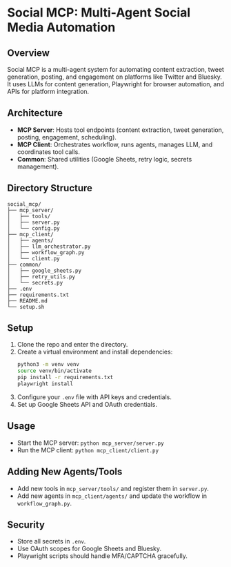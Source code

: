 # Social MCP: Multi-Agent Social Media Automation

## Overview
Social MCP is a multi-agent system for automating content extraction, tweet generation, posting, and engagement on platforms like Twitter and Bluesky. It uses LLMs for content generation, Playwright for browser automation, and APIs for platform integration.

## Architecture
- **MCP Server**: Hosts tool endpoints (content extraction, tweet generation, posting, engagement, scheduling).
- **MCP Client**: Orchestrates workflow, runs agents, manages LLM, and coordinates tool calls.
- **Common**: Shared utilities (Google Sheets, retry logic, secrets management).

## Directory Structure
```
social_mcp/
├── mcp_server/
│   ├── tools/
│   ├── server.py
│   └── config.py
├── mcp_client/
│   ├── agents/
│   ├── llm_orchestrator.py
│   ├── workflow_graph.py
│   └── client.py
├── common/
│   ├── google_sheets.py
│   ├── retry_utils.py
│   └── secrets.py
├── .env
├── requirements.txt
├── README.md
└── setup.sh
```

## Setup
1. Clone the repo and enter the directory.
2. Create a virtual environment and install dependencies:
   ```bash
   python3 -m venv venv
   source venv/bin/activate
   pip install -r requirements.txt
   playwright install
   ```
3. Configure your `.env` file with API keys and credentials.
4. Set up Google Sheets API and OAuth credentials.

## Usage
- Start the MCP server: `python mcp_server/server.py`
- Run the MCP client: `python mcp_client/client.py`

## Adding New Agents/Tools
- Add new tools in `mcp_server/tools/` and register them in `server.py`.
- Add new agents in `mcp_client/agents/` and update the workflow in `workflow_graph.py`.

## Security
- Store all secrets in `.env`.
- Use OAuth scopes for Google Sheets and Bluesky.
- Playwright scripts should handle MFA/CAPTCHA gracefully. 